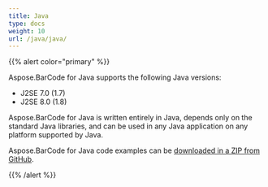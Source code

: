 ```yaml
---
title: Java
type: docs
weight: 10
url: /java/java/
---
```


{{% alert color="primary" %}} 

Aspose.BarCode for Java supports the following Java versions:

- J2SE 7.0 (1.7)
- J2SE 8.0 (1.8)

Aspose.BarCode for Java is written entirely in Java, depends only on the standard Java libraries, and can be used in any Java application on any platform supported by Java.

Aspose.BarCode for Java code examples can be [downloaded in a ZIP from GitHub](https://github.com/aspose-barcode/Aspose.BarCode-for-Java/archive/master.zip).

{{% /alert %}}
